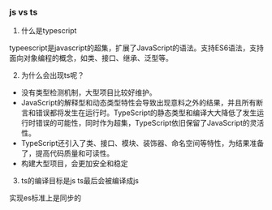 ### js vs ts 

1. 什么是typescript 

typeescript是javascript的超集，扩展了JavaScript的语法。支持ES6语法，支持面向对象编程的概念，如类、接口、继承、泛型等。

2. 为什么会出现ts呢？
 - 没有类型检测机制，大型项目比较好维护。
 - JavaScript的解释型和动态类型特性会导致出现意料之外的结果，并且所有断言和错误都将发生在运行时。TypeScript的静态类型和编译大大降低了发生运行时错误的可能性，同时作为超集，TypeScript依旧保留了JavaScript的灵活性。
 - TypeScript还引入了类、接口、模块、装饰器、命名空间等特性，为结果准备了，提高代码质量和可读性。
 - 构建大型项目，会更加安全和稳定

 3. ts的编译目标是js 
 ts最后会被编译成js

 实现es标准上是同步的
 

